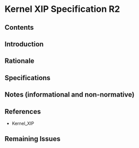 # Kernel XIP Specification R2
## Contents
## Introduction
## Rationale
## Specifications
## Notes (informational and non-normative)
## References
* Kernel_XIP
## Remaining Issues
